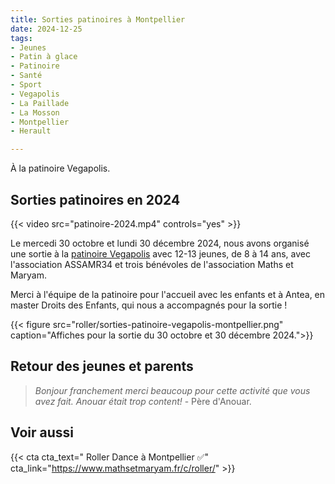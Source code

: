 ```yaml
---
title: Sorties patinoires à Montpellier
date: 2024-12-25
tags:
- Jeunes
- Patin à glace
- Patinoire
- Santé
- Sport
- Vegapolis
- La Paillade
- La Mosson
- Montpellier
- Herault

---
```


À la patinoire Vegapolis.

<!--more-->

## Sorties patinoires en 2024

{{< video src="patinoire-2024.mp4" controls="yes" >}}

Le mercedi 30 octobre et lundi 30 décembre 2024, nous avons organisé une sortie à la [patinoire Vegapolis](https://www.vegapolis.fr/) avec 12-13 jeunes, de 8 à 14 ans, avec l'association ASSAMR34 et trois bénévoles de l'association Maths et Maryam. 

Merci à l'équipe de la patinoire pour l'accueil avec les enfants et à Antea, en master Droits des Enfants, qui nous a accompagnés pour la sortie !

{{< figure src="roller/sorties-patinoire-vegapolis-montpellier.png" caption="Affiches pour la sortie du 30 octobre et 30 décembre 2024.">}} 

## Retour des jeunes et parents

> _Bonjour franchement merci beaucoup pour cette activité que vous avez fait. Anouar était trop content!_ - Père d'Anouar.

## Voir aussi

{{< cta cta_text=" Roller Dance à Montpellier ✅" cta_link="https://www.mathsetmaryam.fr/c/roller/" >}}